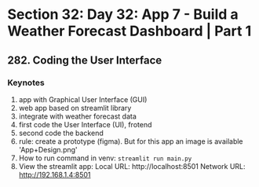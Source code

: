 # Section 32: Day 32: App 7 - Build a Weather Forecast Dashboard | Part 1

## 282. Coding the User Interface

### Keynotes

1. app with Graphical User Interface (GUI)
2. web app based on streamlit library
3. integrate with weather forecast data
4. first code the User Interface (UI), frotend
5. second code the backend
6. rule: create a prototype (figma).
But for this app an image is available 'App+Design.png'
7. How to run command in venv:
`streamlit run main.py`
8. View the streamlit app:
  Local URL: http://localhost:8501
  Network URL: http://192.168.1.4:8501